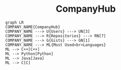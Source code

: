 <h1 align="center">CompanyHub</h1>

```mermaid
graph LR
COMPANY_NAME{CompanyHub}
COMPANY_NAME ---> U{Users} ---> UN[3]
COMPANY_NAME ---> R{Repositories} ---> RN[7]
COMPANY_NAME ---> G{Gists} ---> GN[1]
COMPANY_NAME ---> ML{Most Used<br>Languages}
ML --> C++[C++]
ML --> Python[Python]
ML --> Java[Java]
ML --> C[C]
```
